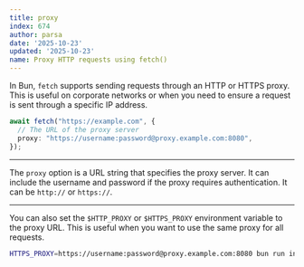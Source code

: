 ```yaml
---
title: proxy
index: 674
author: parsa
date: '2025-10-23'
updated: '2025-10-23'
name: Proxy HTTP requests using fetch()
---
```


In Bun, `fetch` supports sending requests through an HTTP or HTTPS proxy. This is useful on corporate networks or when you need to ensure a request is sent through a specific IP address.

```ts
await fetch("https://example.com", {
  // The URL of the proxy server
  proxy: "https://username:password@proxy.example.com:8080",
});
```

---

The `proxy` option is a URL string that specifies the proxy server. It can include the username and password if the proxy requires authentication. It can be `http://` or `https://`.

---

You can also set the `$HTTP_PROXY` or `$HTTPS_PROXY` environment variable to the proxy URL. This is useful when you want to use the same proxy for all requests.

```sh
HTTPS_PROXY=https://username:password@proxy.example.com:8080 bun run index.ts
```
